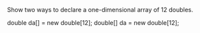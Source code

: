 Show two ways to declare a one-dimensional array of 12 doubles.

double da[] = new double[12];
double[] da = new double[12];
